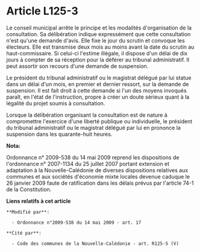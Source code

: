 # Article L125-3

Le conseil municipal arrête le principe et les modalités d'organisation de la consultation. Sa délibération indique
expressément que cette consultation n'est qu'une demande d'avis. Elle fixe le jour du scrutin et convoque les électeurs. Elle
est transmise deux mois au moins avant la date du scrutin au haut-commissaire. Si celui-ci l'estime illégale, il dispose d'un
délai de dix jours à compter de sa réception pour la déférer au tribunal administratif. Il peut assortir son recours d'une
demande de suspension.

Le président du tribunal administratif ou le magistrat délégué par lui statue dans un délai d'un mois, en premier et dernier
ressort, sur la demande de suspension. Il est fait droit à cette demande si l'un des moyens invoqués paraît, en l'état de
l'instruction, propre à créer un doute sérieux quant à la légalité du projet soumis à consultation.

Lorsque la délibération organisant la consultation est de nature à compromettre l'exercice d'une liberté publique ou
individuelle, le président du tribunal administratif ou le magistrat délégué par lui en prononce la suspension dans les
quarante-huit heures.

**Nota:**

Ordonnance n° 2009-538 du 14 mai 2009 reprend les dispositions de l'ordonnance n° 2007-1134 du 25 juillet 2007 portant
extension et adaptation à la Nouvelle-Calédonie de diverses dispositions relatives aux communes et aux sociétés d'économie
mixte locales devenue caduque le 26 janvier 2009 faute de ratification dans les délais prévus par l'article 74-1 de la
Constitution.

**Liens relatifs à cet article**

	**Modifié par**:

	  - Ordonnance n°2009-538 du 14 mai 2009 - art. 17

	**Cité par**:

	  - Code des communes de la Nouvelle-Calédonie - art. R125-5 (V)
